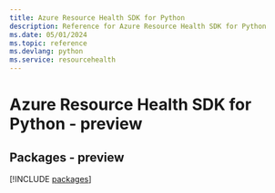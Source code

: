 ```yaml
---
title: Azure Resource Health SDK for Python
description: Reference for Azure Resource Health SDK for Python
ms.date: 05/01/2024
ms.topic: reference
ms.devlang: python
ms.service: resourcehealth
---
```

# Azure Resource Health SDK for Python - preview
## Packages - preview
[!INCLUDE [packages](resource-health-index.md)]